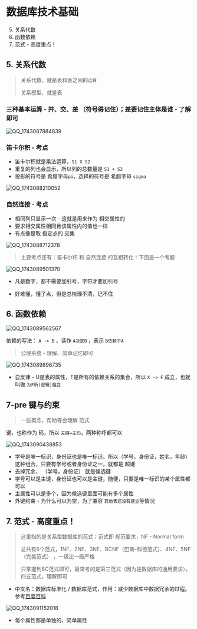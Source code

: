 # 数据库技术基础

5. 关系代数
6. 函数依赖
7. 范式 - 高度重点！



## 5. 关系代数

> 关系代数，就是表和表之间的`运算`
>
> 关系模型，就是表



### 三种基本运算 - 并、交、差 （符号得记住）；差要记住主体是谁 - 了解即可

![QQ_1743087884839](/Users/wplay/2025/senior_software_infra_docs/文老师/基础/assets/QQ_1743087884839.png)

### 笛卡尔积 - 考点

- 笛卡尔积就是乘法运算，`S1 X S2`
- 重复的列也会显示，所以列的总数量是 `S1 + S2`
- 投影的符号是 希腊字母`pi`，选择的符号是 希腊字母 `sigma`  

![QQ_1743088210052](/Users/wplay/2025/senior_software_infra_docs/文老师/基础/assets/QQ_1743088210052.png)



### 自然连接 - 考点

- 相同列只显示一次 - 这就是用来作为 相交属性的
- 要求相交属性相同且该属性内的值也一样
- 有点像是取 指定点的 交集

![QQ_1743088712378](/Users/wplay/2025/senior_software_infra_docs/文老师/基础/assets/QQ_1743088712378.png)

> 主要考点还有：笛卡尔积 和 自然连接 的互相转化！下面是一个考题

![QQ_1743089501370](/Users/wplay/2025/senior_software_infra_docs/文老师/基础/assets/QQ_1743089501370.png)



- 凡是数字，都不需要加引号，字符才要加引号

- 好难懂，懂了点，但是总梳理不清，记不住





## 6. 函数依赖

![QQ_1743089562567](/Users/wplay/2025/senior_software_infra_docs/文老师/基础/assets/QQ_1743089562567.png)

依赖的写法： `A -> B` ，读作 `A决定B` ，表示 `B依赖于A`



> 公理系统 - 理解、简单记忆即可

![QQ_1743089896735](/Users/wplay/2025/senior_software_infra_docs/文老师/基础/assets/QQ_1743089896735.png)

- 自反律 - U是表的属性，F是所有的依赖关系的集合，所以 `X -> F` 成立，也就叫做 `为F所(逻辑)蕴含`





## 7-pre 键与约束

> 一些概念，帮助等会理解 范式

键，也称作为 码，所以 `主键=主码`，两种称呼都可以

![QQ_1743090438853](/Users/wplay/2025/senior_software_infra_docs/文老师/基础/assets/QQ_1743090438853.png)

- 学号是唯一标识，身份证也是唯一标识。所以（学号，身份证，姓名，年龄） 这种组合，只要有学号或者身份证之一，就都是 超键
- 去掉冗余， （学号，身份证） 就是候选键
- 学号可以是主键，身份证也可以是主键，随便，只要是唯一标识的某个属性都可以
- 主属性可以是多个，因为候选键里面可能有多个属性
- 外键约束 - 为什么可以为空，为了兼容 `其他表还没有建立`等情况



## 7. 范式 - 高度重点！

> 这里指的是关系型数据库的范式；范式即 规范要求，NF - Normal form
>
> 总共有6个范式，1NF、2NF、3NF、BCNF（巴斯-科徳范式）、4NF、5NF（完美范式） ，一级比一级严格
>
> 只掌握到BC范式即可，最常考的是第三范式（因为是数据库的通用要求）。四五范式，理解即可

- 中文名：数据库标准化 / 数据库范式，作用：减少数据库中数据冗余的过程。 参考[百度百科](https://baike.baidu.com/item/%E6%95%B8%E6%93%9A%E5%BA%AB%E7%AF%84%E5%BC%8F/7309898)



![QQ_1743091152018](/Users/wplay/2025/senior_software_infra_docs/文老师/基础/assets/QQ_1743091152018.png)

- 每个属性都是单独的、简单属性



